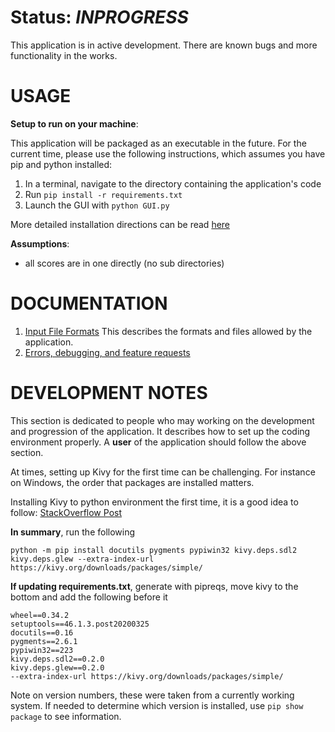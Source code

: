 # Status: *INPROGRESS* #
This application is in active development. There are known bugs and more 
functionality in the works. 

# USAGE #

**Setup to run on your machine**:

This application will be packaged as an executable in the future. For 
the current time, please use the following instructions, which assumes 
you have pip and python installed:

1. In a terminal, navigate to the directory containing the application's
code
2. Run `pip install -r requirements.txt`
3. Launch the GUI with `python GUI.py`

More detailed installation directions can be read [here](https://github.com/melissadale/ScoreFusionApp/wiki/Installing-via-Code)

**Assumptions**:
- all scores are in one directly (no sub directories)


# DOCUMENTATION #
1. [Input File Formats](https://github.com/melissadale/ScoreFusionApp/wiki/Input-File-Formats)
This describes the formats and files allowed by the application. 
2. [Errors, debugging, and feature requests](https://github.com/melissadale/ScoreFusionApp/issues/new)   


# DEVELOPMENT NOTES # 
This section is dedicated to people who may working on the development 
and progression of the application. It describes how to set up the coding
environment properly. A **user** of the application should follow the above 
section. 

At times, setting up Kivy for the first time can be challenging. For
instance on Windows, the order that packages are installed matters. 

Installing Kivy to python environment the first time, it is a good idea
to follow:  [StackOverflow Post](https://stackoverflow.com/questions/49482753/sdl2-importerror-dll-load-failed-the-specified-module-could-not-be-found-and)

**In summary**, run the following
```
python -m pip install docutils pygments pypiwin32 kivy.deps.sdl2 kivy.deps.glew --extra-index-url https://kivy.org/downloads/packages/simple/
```

**If updating requirements.txt**, generate with pipreqs, move kivy to the bottom and add the following before it
```
wheel==0.34.2
setuptools==46.1.3.post20200325
docutils==0.16
pygments==2.6.1
pypiwin32==223
kivy.deps.sdl2==0.2.0
kivy.deps.glew==0.2.0
--extra-index-url https://kivy.org/downloads/packages/simple/
```

Note on version numbers, these were taken from a currently working system. If needed to determine which version is installed, use `pip show package` to see information. 



